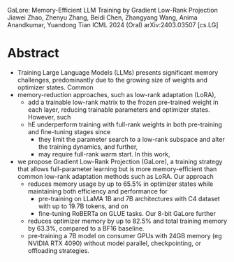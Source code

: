 GaLore: Memory-Efficient LLM Training by Gradient Low-Rank Projection
Jiawei Zhao, Zhenyu Zhang, Beidi Chen, Zhangyang Wang, Anima Anandkumar,
  Yuandong Tian
ICML 2024 (Oral) arXiv:2403.03507 [cs.LG]

# Abstract

* Training Large Language Models (LLMs) presents significant memory challenges,
  predominantly due to the growing size of weights and optimizer states. Common
* memory-reduction approaches, such as low-rank adaptation (LoRA), 
  * add a trainable low-rank matrix to the frozen pre-trained weight in each
    layer, reducing trainable parameters and optimizer states. However, such
  * hE underperform training with full-rank weights
    in both pre-training and fine-tuning stages 
    since 
    * they limit the parameter search to a low-rank subspace and alter the
      training dynamics, and further, 
    * may require full-rank warm start. In this work, 
* we propose Gradient Low-Rank Projection (GaLore), a training strategy that
  allows full-parameter learning but is more memory-efficient than common
  low-rank adaptation methods such as LoRA. Our approach 
  * reduces memory usage by up to 65.5% in optimizer states while maintaining
    both efficiency and performance for 
    * pre-training on LLaMA 1B and 7B architectures with C4 dataset with up to
      19.7B tokens, and on 
    * fine-tuning RoBERTa on GLUE tasks. Our 8-bit GaLore further 
  * reduces optimizer memory by up to 82.5% and total training memory by 63.3%,
    compared to a BF16 baseline.
  * pre-training a 7B model on consumer GPUs with 24GB memory (eg NVIDIA RTX
    4090) without model parallel, checkpointing, or offloading strategies. 
